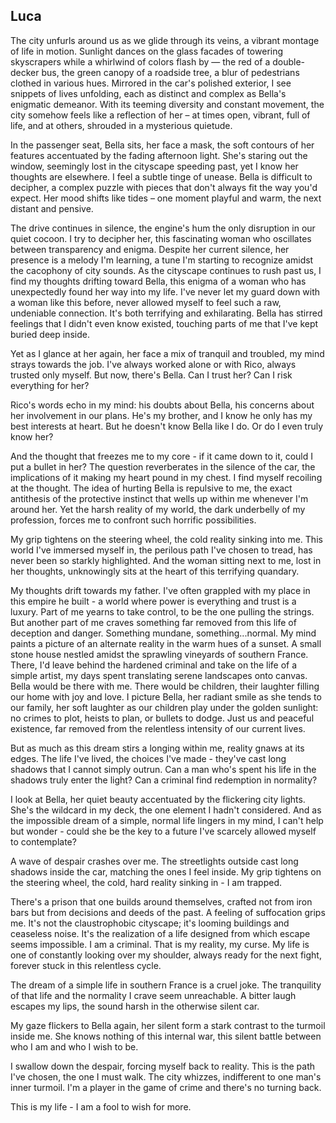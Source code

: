 ## Luca
 
The city unfurls around us as we glide through its veins, a vibrant montage of life in motion. Sunlight dances on the glass facades of towering skyscrapers while a whirlwind of colors flash by — the red of a double-decker bus, the green canopy of a roadside tree, a blur of pedestrians clothed in various hues. Mirrored in the car's polished exterior, I see snippets of lives unfolding, each as distinct and complex as Bella's enigmatic demeanor. With its teeming diversity and constant movement, the city somehow feels like a reflection of her – at times open, vibrant, full of life, and at others, shrouded in a mysterious quietude.
 
In the passenger seat, Bella sits, her face a mask, the soft contours of her features accentuated by the fading afternoon light. She's staring out the window, seemingly lost in the cityscape speeding past, yet I know her thoughts are elsewhere. I feel a subtle tinge of unease. Bella is difficult to decipher, a complex puzzle with pieces that don't always fit the way you'd expect. Her mood shifts like tides – one moment playful and warm, the next distant and pensive.
 
The drive continues in silence, the engine's hum the only disruption in our quiet cocoon. I try to decipher her, this fascinating woman who oscillates between transparency and enigma. Despite her current silence, her presence is a melody I'm learning, a tune I'm starting to recognize amidst the cacophony of city sounds. As the cityscape continues to rush past us, I find my thoughts drifting toward Bella, this enigma of a woman who has unexpectedly found her way into my life. I've never let my guard down with a woman like this before, never allowed myself to feel such a raw, undeniable connection. It's both terrifying and exhilarating. Bella has stirred feelings that I didn't even know existed, touching parts of me that I've kept buried deep inside.
 
Yet as I glance at her again, her face a mix of tranquil and troubled, my mind strays towards the job. I've always worked alone or with Rico, always trusted only myself. But now, there's Bella. Can I trust her? Can I risk everything for her?
 
Rico's words echo in my mind: his doubts about Bella, his concerns about her involvement in our plans. He's my brother, and I know he only has my best interests at heart. But he doesn't know Bella like I do. Or do I even truly know her?
 
And the thought that freezes me to my core - if it came down to it, could I put a bullet in her? The question reverberates in the silence of the car, the implications of it making my heart pound in my chest. I find myself recoiling at the thought. The idea of hurting Bella is repulsive to me, the exact antithesis of the protective instinct that wells up within me whenever I'm around her. Yet the harsh reality of my world, the dark underbelly of my profession, forces me to confront such horrific possibilities.
 
My grip tightens on the steering wheel, the cold reality sinking into me. This world I've immersed myself in, the perilous path I've chosen to tread, has never been so starkly highlighted. And the woman sitting next to me, lost in her thoughts, unknowingly sits at the heart of this terrifying quandary.
 
My thoughts drift towards my father. I've often grappled with my place in this empire he built - a world where power is everything and trust is a luxury. Part of me yearns to take control, to be the one pulling the strings. But another part of me craves something far removed from this life of deception and danger. Something mundane, something...normal. My mind paints a picture of an alternate reality in the warm hues of a sunset. A small stone house nestled amidst the sprawling vineyards of southern France. There, I'd leave behind the hardened criminal and take on the life of a simple artist, my days spent translating serene landscapes onto canvas. Bella would be there with me. There would be children, their laughter filling our home with joy and love. I picture Bella, her radiant smile as she tends to our family, her soft laughter as our children play under the golden sunlight: no crimes to plot, heists to plan, or bullets to dodge. Just us and peaceful existence, far removed from the relentless intensity of our current lives.
 
But as much as this dream stirs a longing within me, reality gnaws at its edges. The life I've lived, the choices I've made - they've cast long shadows that I cannot simply outrun. Can a man who's spent his life in the shadows truly enter the light? Can a criminal find redemption in normality?
 
I look at Bella, her quiet beauty accentuated by the flickering city lights. She's the wildcard in my deck, the one element I hadn't considered. And as the impossible dream of a simple, normal life lingers in my mind, I can't help but wonder - could she be the key to a future I've scarcely allowed myself to contemplate?
 
A wave of despair crashes over me. The streetlights outside cast long shadows inside the car, matching the ones I feel inside. My grip tightens on the steering wheel, the cold, hard reality sinking in - I am trapped.
 
There's a prison that one builds around themselves, crafted not from iron bars but from decisions and deeds of the past. A feeling of suffocation grips me. It's not the claustrophobic cityscape; it's looming buildings and ceaseless noise. It's the realization of a life designed from which escape seems impossible. I am a criminal. That is my reality, my curse. My life is one of constantly looking over my shoulder, always ready for the next fight, forever stuck in this relentless cycle.
 
The dream of a simple life in southern France is a cruel joke. The tranquility of that life and the normality I crave seem unreachable. A bitter laugh escapes my lips, the sound harsh in the otherwise silent car.
 
My gaze flickers to Bella again, her silent form a stark contrast to the turmoil inside me. She knows nothing of this internal war, this silent battle between who I am and who I wish to be.
 
I swallow down the despair, forcing myself back to reality. This is the path I've chosen, the one I must walk. The city whizzes, indifferent to one man's inner turmoil. I'm a player in the game of crime and there's no turning back.
 
This is my life - I am a fool to wish for more.

